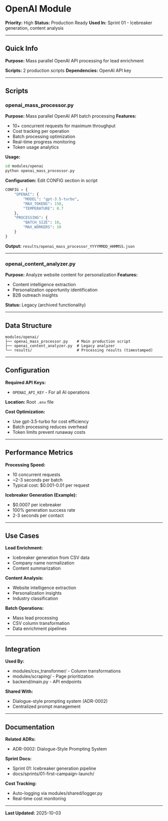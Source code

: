 # OpenAI Module

**Priority:** High
**Status:** Production Ready
**Used In:** Sprint 01 - Icebreaker generation, content analysis

---

## Quick Info

**Purpose:** Mass parallel OpenAI API processing for lead enrichment

**Scripts:** 2 production scripts
**Dependencies:** OpenAI API key

---

## Scripts

### openai_mass_processor.py
**Purpose:** Mass parallel OpenAI API batch processing
**Features:**
- 10+ concurrent requests for maximum throughput
- Cost tracking per operation
- Batch processing optimization
- Real-time progress monitoring
- Token usage analytics

**Usage:**
```bash
cd modules/openai
python openai_mass_processor.py
```

**Configuration:** Edit CONFIG section in script
```python
CONFIG = {
    "OPENAI": {
        "MODEL": "gpt-3.5-turbo",
        "MAX_TOKENS": 150,
        "TEMPERATURE": 0.7
    },
    "PROCESSING": {
        "BATCH_SIZE": 10,
        "MAX_WORKERS": 10
    }
}
```

**Output:** `results/openai_mass_processor_YYYYMMDD_HHMMSS.json`

---

### openai_content_analyzer.py
**Purpose:** Analyze website content for personalization
**Features:**
- Content intelligence extraction
- Personalization opportunity identification
- B2B outreach insights

**Status:** Legacy (archived functionality)

---

## Data Structure

```
modules/openai/
├── openai_mass_processor.py    # Main production script
├── openai_content_analyzer.py  # Legacy analyzer
└── results/                    # Processing results (timestamped)
```

---

## Configuration

**Required API Keys:**
- `OPENAI_API_KEY` - For all AI operations

**Location:** Root `.env` file

**Cost Optimization:**
- Use gpt-3.5-turbo for cost efficiency
- Batch processing reduces overhead
- Token limits prevent runaway costs

---

## Performance Metrics

**Processing Speed:**
- 10 concurrent requests
- ~2-3 seconds per batch
- Typical cost: $0.001-0.01 per request

**Icebreaker Generation (Example):**
- $0.0007 per icebreaker
- 100% generation success rate
- 2-3 seconds per contact

---

## Use Cases

**Lead Enrichment:**
- Icebreaker generation from CSV data
- Company name normalization
- Content summarization

**Content Analysis:**
- Website intelligence extraction
- Personalization insights
- Industry classification

**Batch Operations:**
- Mass lead processing
- CSV column transformation
- Data enrichment pipelines

---

## Integration

**Used By:**
- modules/csv_transformer/ - Column transformations
- modules/scraping/ - Page prioritization
- backend/main.py - API endpoints

**Shared With:**
- Dialogue-style prompting system (ADR-0002)
- Centralized prompt management

---

## Documentation

**Related ADRs:**
- ADR-0002: Dialogue-Style Prompting System

**Sprint Docs:**
- Sprint 01: Icebreaker generation pipeline
- docs/sprints/01-first-campaign-launch/

**Cost Tracking:**
- Auto-logging via modules/shared/logger.py
- Real-time cost monitoring

---

**Last Updated:** 2025-10-03
